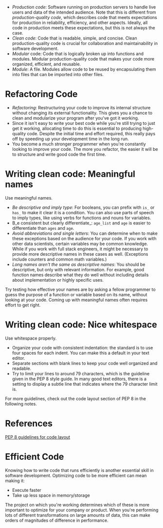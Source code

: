﻿-   _Production code_: Software running on production servers to handle live users and data of the intended audience. Note that this is different from  _production-quality code_, which describes code that meets expectations for production in reliability, efficiency, and other aspects. Ideally, all code in production meets these expectations, but this is not always the case.
-   _Clean code_: Code that is readable, simple, and concise. Clean production-quality code is crucial for collaboration and maintainability in software development.
-   _Modular_  code: Code that is logically broken up into functions and modules. Modular production-quality code that makes your code more organized, efficient, and reusable.
-   _Module_: A file. Modules allow code to be reused by encapsulating them into files that can be imported into other files.

# Refactoring Code

-   _Refactoring_: Restructuring your code to improve its internal structure without changing its external functionality. This gives you a chance to clean and modularize your program after you've got it working.
-   Since it isn't easy to write your best code while you're still trying to just get it working, allocating time to do this is essential to producing high-quality code. Despite the initial time and effort required, this really pays off by speeding up your development time in the long run.
-   You become a much stronger programmer when you're constantly looking to improve your code. The more you refactor, the easier it will be to structure and write good code the first time.

# Writing clean code: Meaningful names

Use meaningful names.

-   _Be descriptive and imply type_: For booleans, you can prefix with  `is_`  or  `has_`  to make it clear it is a condition. You can also use parts of speech to imply types, like using verbs for functions and nouns for variables.
-   B_e consistent but clearly differentiate_:  `age_list`  and  `age`  is easier to differentiate than  `ages`  and  `age`.
-   _Avoid abbreviations and single letters_: You can determine when to make these exceptions based on the audience for your code. If you work with other data scientists, certain variables may be common knowledge. While if you work with full stack engineers, it might be necessary to provide more descriptive names in these cases as well. (Exceptions include counters and common math variables.)
-   _Long names aren't the same as descriptive names_: You should be descriptive, but only with relevant information. For example, good function names describe what they do well without including details about implementation or highly specific uses.

Try testing how effective your names are by asking a fellow programmer to guess the purpose of a function or variable based on its name, without looking at your code. Coming up with meaningful names often requires effort to get right.

# Writing clean code: Nice whitespace

Use whitespace properly.

-   Organize your code with consistent indentation: the standard is to use four spaces for each indent. You can make this a default in your text editor.
-   Separate sections with blank lines to keep your code well organized and readable.
-   Try to limit your lines to around 79 characters, which is the guideline given in the PEP 8 style guide. In many good text editors, there is a setting to display a subtle line that indicates where the 79 character limit is.

For more guidelines, check out the code layout section of PEP 8 in the following notes.

# References

[PEP 8 guidelines for code layout](https://www.python.org/dev/peps/pep-0008/?#code-lay-out)

# Efficient Code

Knowing how to write code that runs efficiently is another essential skill in software development. Optimizing code to be more efficient can mean making it:

-   Execute faster
-   Take up less space in memory/storage

The project on which you're working determines which of these is more important to optimize for your company or product. When you're performing lots of different transformations on large amounts of data, this can make orders of magnitudes of difference in performance.
